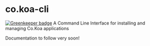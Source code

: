 # co.koa-cli

[![Greenkeeper badge](https://badges.greenkeeper.io/jaysaurus/co-koa-cli.svg)](https://greenkeeper.io/)
A Command Line Interface for installing and managing Co.Koa applications

Documentation to follow very soon!
